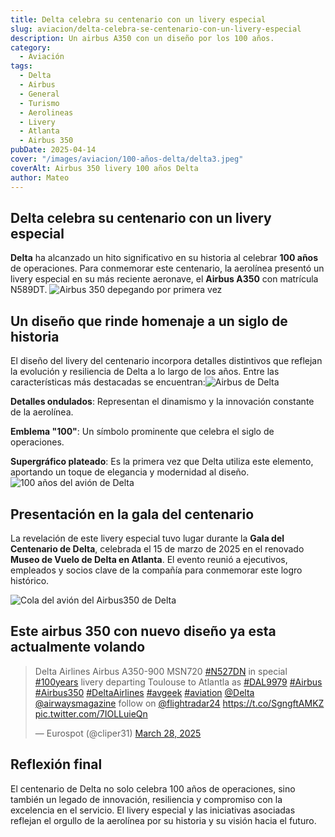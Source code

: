 ```yaml
---
title: Delta celebra su centenario con un livery especial
slug: aviacion/delta-celebra-se-centenario-con-un-livery-especial
description: Un airbus A350 con un diseño por los 100 años.
category:
  - Aviación
tags:
  - Delta
  - Airbus
  - General
  - Turismo
  - Aerolineas 
  - Livery
  - Atlanta
  - Airbus 350
pubDate: 2025-04-14
cover: "/images/aviacion/100-años-delta/delta3.jpeg"
coverAlt: Airbus 350 livery 100 años Delta
author: Mateo
---
```



## Delta celebra su centenario con un livery especial
**Delta** ha alcanzado un hito significativo en su historia al celebrar **100 años** de operaciones. Para conmemorar este centenario, la aerolínea presentó un livery especial en su más reciente aeronave, el **Airbus A350** con matrícula N589DT. ​
<img src="/images/aviacion/100-años-delta/delta.jpeg" alt="Airbus 350 depegando por primera vez">

## Un diseño que rinde homenaje a un siglo de historia
El diseño del livery del centenario incorpora detalles distintivos que reflejan la evolución y resiliencia de Delta a lo largo de los años. Entre las características más destacadas se encuentran:​
<img src="/images/aviacion/100-años-delta/delta1.jpeg" alt="Airbus de Delta">

**Detalles ondulados**: Representan el dinamismo y la innovación constante de la aerolínea.​

**Emblema "100"**: Un símbolo prominente que celebra el siglo de operaciones.​

**Supergráfico plateado**: Es la primera vez que Delta utiliza este elemento, aportando un toque de elegancia y modernidad al diseño. ​
<img src="/images/aviacion/100-años-delta/delta4.jpeg" alt="100 años del avión de Delta">


## Presentación en la gala del centenario
La revelación de este livery especial tuvo lugar durante la **Gala del Centenario de Delta**, celebrada el 15 de marzo de 2025 en el renovado **Museo de Vuelo de Delta en Atlanta**. El evento reunió a ejecutivos, empleados y socios clave de la compañía para conmemorar este logro histórico. ​

<img src="/images/aviacion/100-años-delta/delta2.jpeg" alt="Cola del avión del Airbus350 de Delta">

## Este airbus 350 con nuevo diseño ya esta actualmente volando
<blockquote class="twitter-tweet" data-media-max-width="560"><p lang="en" dir="ltr">Delta Airlines Airbus A350-900 MSN720 <a href="https://twitter.com/hashtag/N527DN?src=hash&amp;ref_src=twsrc%5Etfw">#N527DN</a> in special <a href="https://twitter.com/hashtag/100years?src=hash&amp;ref_src=twsrc%5Etfw">#100years</a> livery departing Toulouse to Atlantla as <a href="https://twitter.com/hashtag/DAL9979?src=hash&amp;ref_src=twsrc%5Etfw">#DAL9979</a> <a href="https://twitter.com/hashtag/Airbus?src=hash&amp;ref_src=twsrc%5Etfw">#Airbus</a> <a href="https://twitter.com/hashtag/Airbus350?src=hash&amp;ref_src=twsrc%5Etfw">#Airbus350</a> <a href="https://twitter.com/hashtag/DeltaAirlines?src=hash&amp;ref_src=twsrc%5Etfw">#DeltaAirlines</a> <a href="https://twitter.com/hashtag/avgeek?src=hash&amp;ref_src=twsrc%5Etfw">#avgeek</a> <a href="https://twitter.com/hashtag/aviation?src=hash&amp;ref_src=twsrc%5Etfw">#aviation</a> <a href="https://twitter.com/Delta?ref_src=twsrc%5Etfw">@Delta</a> <a href="https://twitter.com/airwaysmagazine?ref_src=twsrc%5Etfw">@airwaysmagazine</a> follow on <a href="https://twitter.com/flightradar24?ref_src=twsrc%5Etfw">@flightradar24</a> <a href="https://t.co/SgngftAMKZ">https://t.co/SgngftAMKZ</a> <a href="https://t.co/7IOLLuieQn">pic.twitter.com/7IOLLuieQn</a></p>&mdash; Eurospot (@cliper31) <a href="https://twitter.com/cliper31/status/1905541784739905933?ref_src=twsrc%5Etfw">March 28, 2025</a></blockquote> <script async src="https://platform.twitter.com/widgets.js" charset="utf-8"></script>

## Reflexión final
El centenario de Delta no solo celebra 100 años de operaciones, sino también un legado de innovación, resiliencia y compromiso con la excelencia en el servicio. El livery especial y las iniciativas asociadas reflejan el orgullo de la aerolínea por su historia y su visión hacia el futuro.​
